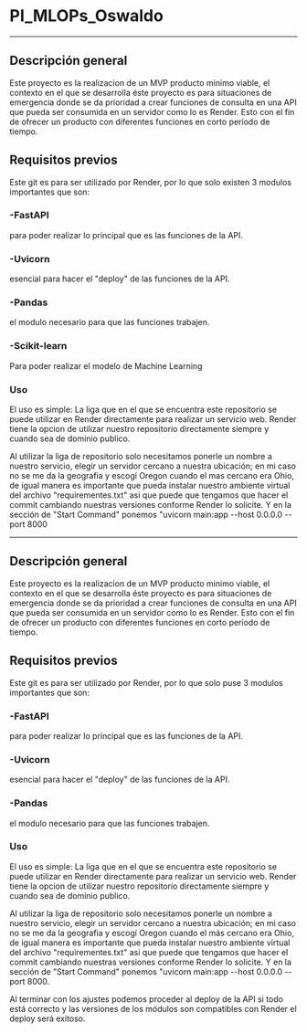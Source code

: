 # PI_MLOPs_Oswaldo

***
## Descripción general
Este proyecto es la realizacion de un MVP producto minimo viable, el contexto en el que se desarrolla éste proyecto es para situaciones de emergencia donde se da prioridad a crear funciones de consulta en una API que pueda ser consumida en un servidor como lo es Render. Esto con el fin de ofrecer un producto con diferentes funciones en corto período de tiempo.

## Requisitos previos
Este git es para ser utilizado por Render, por lo que solo existen 3 modulos importantes que son:
### -FastAPI
para poder realizar lo principal que es las funciones de la API.
### -Uvicorn
esencial para hacer el "deploy" de las funciones de la API.
### -Pandas
el modulo necesario para que las funciones trabajen.
### -Scikit-learn
Para poder realizar el modelo de Machine Learning

### Uso
El uso es simple: La liga que en el que se encuentra este repositorio se puede utilizar en Render directamente para realizar un servicio web. Render tiene la opcion de utilizar nuestro repositorio directamente siempre y cuando sea de dominio publico. 

Al utilizar la liga de repositorio solo necesitamos ponerle un nombre a nuestro servicio, elegir un servidor cercano a nuestra ubicación; en mi caso no se me da la geografia y escogí Oregon cuando el mas cercano era Ohio, de igual manera es importante que pueda instalar nuestro ambiente virtual del archivo "requirementes.txt" asi que puede que tengamos que hacer el commit cambiando nuestras versiones conforme Render lo solicite. Y en la sección de "Start Command" ponemos "uvicorn main:app --host 0.0.0.0 --port 8000 
***
## Descripción general
Este proyecto es la realizacion de un MVP producto minimo viable, el contexto en el que se desarrolla éste proyecto es para situaciones de emergencia donde se da prioridad a crear funciones de consulta en una API que pueda ser consumida en un servidor como lo es Render. Esto con el fin de ofrecer un producto con diferentes funciones en corto período de tiempo.

## Requisitos previos
Este git es para ser utilizado por Render, por lo que solo puse 3 modulos importantes que son:
### -FastAPI
para poder realizar lo principal que es las funciones de la API.
### -Uvicorn
esencial para hacer el "deploy" de las funciones de la API.
### -Pandas
el modulo necesario para que las funciones trabajen.

### Uso
El uso es simple: La liga que en el que se encuentra este repositorio se puede utilizar en Render directamente para realizar un servicio web. Render tiene la opcion de utilizar nuestro repositorio directamente siempre y cuando sea de dominio publico. 

Al utilizar la liga de repositorio solo necesitamos ponerle un nombre a nuestro servicio, elegir un servidor cercano a nuestra ubicación; en mi caso no se me da la geografia y escogí Oregon cuando el más cercano era Ohio, de igual manera es importante que pueda instalar nuestro ambiente virtual del archivo "requirementes.txt" asi que puede que tengamos que hacer el commit cambiando nuestras versiones conforme Render lo solicite. Y en la sección de "Start Command" ponemos "uvicorn main:app --host 0.0.0.0 --port 8000.

Al terminar con los ajustes podemos proceder al deploy de la API si todo está correcto y las versiones de los módulos son compatibles con Render el deploy será exitoso.



